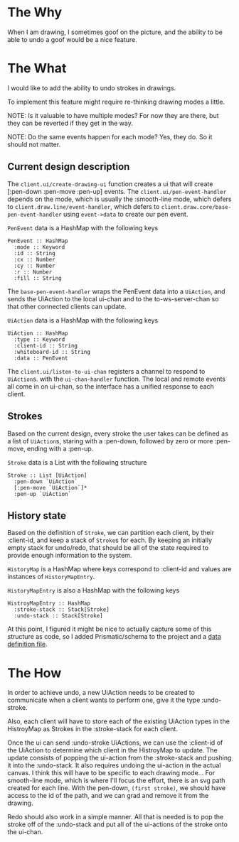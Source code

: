 # The Why

When I am drawing, I sometimes goof on the picture, and the ability to be able
to undo a goof would be a nice feature.

# The What

I would like to add the ability to undo strokes in drawings.

To implement this feature might require re-thinking drawing modes a little.

NOTE: Is it valuable to have multiple modes? For now they are there, but they
can be reverted if they get in the way.

NOTE: Do the same events happen for each mode? Yes, they do. So it should not 
matter.

## Current design description

The `client.ui/create-drawing-ui` function creates a ui that will create 
[:pen-down :pen-move :pen-up] events.
The `client.ui/pen-event-handler` depends on the mode, which is usually
the :smooth-line mode, which defers to `client.draw.line/event-handler`,
which defers to `client.draw.core/base-pen-event-handler` using `event->data`
to create our pen event.

`PenEvent` data is a HashMap with the following keys

```
PenEvent :: HashMap
  :mode :: Keyword
  :id :: String
  :cx :: Number
  :cy :: Number
  :r :: Number
  :fill :: String
```

The `base-pen-event-handler` wraps the PenEvent data into a `UiAction`, and
sends the UiAction to the local ui-chan and to the to-ws-server-chan so that
other connected clients can update.

`UiAction` data is a HashMap with the following keys

```
UiAction :: HashMap
  :type :: Keyword
  :client-id :: String
  :whiteboard-id :: String
  :data :: PenEvent
```

The `client.ui/listen-to-ui-chan` registers a channel to respond to `UiAction`s.
with the `ui-chan-handler` function. The local and remote events all come in
on ui-chan, so the interface has a unified response to each client.

## Strokes

Based on the current design, every stroke the user takes can be defined as
a list of `UiAction`s, staring with a :pen-down, followed by zero or more
:pen-move, ending with a :pen-up.

`Stroke` data is a List with the following structure

```
Stroke :: List [UiAction]
  :pen-down `UiAction`
  [:pen-move `UiAction`]*
  :pen-up `UiAction`
```

## History state

Based on the definition of `Stroke`, we can partition each client, by their
:client-id, and keep a stack of `Stroke`s for each. By keeping an initially
empty stack for undo/redo, that should be all of the state required to provide
enough information to the system.

`HistoryMap` is a HashMap where keys correspond to :client-id and values
are instances of `HistoryMapEntry`.

`HistoryMapEntry` is also a HashMap with the following keys

```
HistroyMapEntry :: HashMap
  :stroke-stack :: Stack[Stroke]
  :undo-stack :: Stack[Stroke]
```

At this point, I figured it might be nice to actually capture some of this
structure as code, so I added Prismatic/schema to the project and a [data definition file](../src/web_whiteboard/client/schema/core.cjlc).

# The How

In order to achieve undo, a new UiAction needs to be created to communicate
when a client wants to perform one, give it the type :undo-stroke.

Also, each client will have to store each of the existing UiAction types
in the HistroyMap as Strokes in the :stroke-stack for each client.

Once the ui can send :undo-stroke UiActions, we can use the :client-id of
the UiAction to determine which client in the HistroyMap to update. The update
consists of popping the ui-action from the :stroke-stack and pushing it
into the :undo-stack. It also requires undoing the ui-action in the actual
canvas. I think this will have to be specific to each drawing mode... For
smooth-line mode, which is where I'll focus the effort, there is an svg path
created for each line. With the pen-down, `(first stroke)`, we should have
access to the id of the path, and we can grad and remove it from the drawing.

Redo should also work in a simple manner. All that is needed is to pop the 
stroke off of the :undo-stack and put all of the ui-actions of the stroke
onto the ui-chan.
